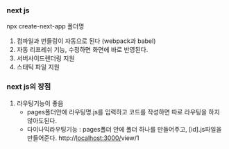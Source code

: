 ### next js

npx create-next-app 폴더명

1. 컴파일과 번들링이 자동으로 된다 (webpack과 babel)
2. 자동 리프레쉬 기능, 수정하면 화면에 바로 반영된다.
3. 서버사이드렌더링 지원
4. 스태틱 파일 지원

### next js의 장점

1. 라우팅기능이 좋음
   - pages폴더안에 라우팅명.js를 입력하고 코드를 작성하면 따로 라우팅을 하지 않아도된다.
   - 다이나믹라우팅기능 : pages폴더 안에 폴더 하나를 만들어주고, [id].js파일을 만들어준다.
     http://[localhost:3000/](http://localhost:3000/)view/1
